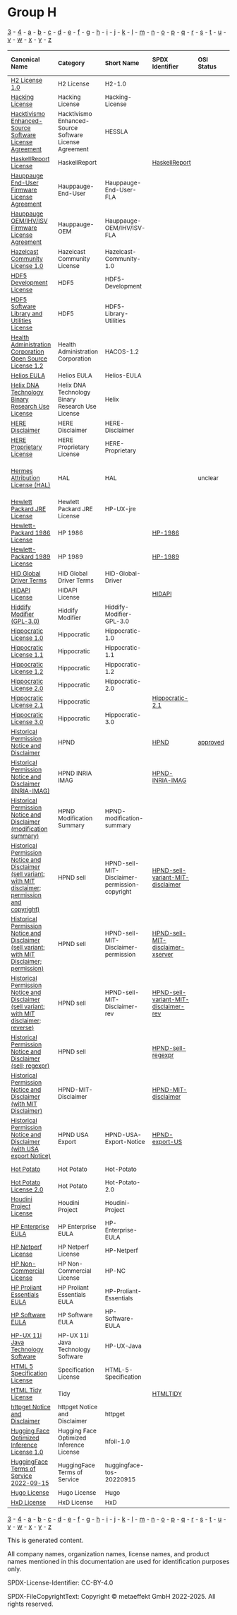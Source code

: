 # Group H

[3](../[3]/README.md) -
[4](../[4]/README.md) -
[a](../[a]/README.md) - 
[b](../[b]/README.md) - 
[c](../[c]/README.md) - 
[d](../[d]/README.md) - 
[e](../[e]/README.md) - 
[f](../[f]/README.md) - 
[g](../[g]/README.md) - 
[h](../[h]/README.md) - 
[i](../[i]/README.md) - 
[j](../[j]/README.md) - 
[k](../[k]/README.md) - 
[l](../[l]/README.md) - 
[m](../[m]/README.md) - 
[n](../[n]/README.md) - 
[o](../[o]/README.md) - 
[p](../[p]/README.md) - 
[q](../[q]/README.md) - 
[r](../[r]/README.md) - 
[s](../[s]/README.md) - 
[t](../[t]/README.md) - 
[u](../[u]/README.md) - 
[v](../[v]/README.md) - 
[w](../[w]/README.md) - 
[x](../[x]/README.md) - 
[y](../[y]/README.md) - 
[z](../[z]/README.md)

|<sup>Canonical Name</sup>|<sup>Category</sup>|<sup>Short Name</sup>|<sup>SPDX Identifier</sup>|<sup>OSI Status</sup>|<sup>Open CoDE Status</sup>|<sup>ScanCode</sup>|<sup>Matched ScanCode</sup>|<sup>Type</sup>|
| :-- | :-- | :-- | :-- | :-- | :-- | :-- | :-- | :-- |
|<sup><a name="H2-License-1.0">[H2 License 1.0]([h2]/H2-License-1.0.yaml)</a></sup>|<sup>H2 License</sup>|<sup>H2-1.0</sup>| | | |<sup>[h2-1.0](https://github.com/nexB/scancode-toolkit/blob/develop/src/licensedcode/data/licenses/h2-1.0.LICENSE)</sup>|<sup>[h2-1.0](https://github.com/nexB/scancode-toolkit/blob/develop/src/licensedcode/data/licenses/h2-1.0.LICENSE)</sup>|<sup>terms</sup>|
|<sup><a name="Hacking-License">[Hacking License]([ha]/Hacking-License.yaml)</a></sup>|<sup>Hacking License</sup>|<sup>Hacking-License</sup>| | | |<sup>[hacking-license](https://github.com/nexB/scancode-toolkit/blob/develop/src/licensedcode/data/licenses/hacking-license.LICENSE)</sup>|<sup>[hacking-license](https://github.com/nexB/scancode-toolkit/blob/develop/src/licensedcode/data/licenses/hacking-license.LICENSE)</sup>|<sup>terms</sup>|
|<sup><a name="Hacktivismo-Enhanced-Source-Software-License-Agreement">[Hacktivismo Enhanced-Source Software License Agreement]([ha]/Hacktivismo-Enhanced-Source-Software-License-Agreement.yaml)</a></sup>|<sup>Hacktivismo Enhanced-Source Software License Agreement</sup>|<sup>HESSLA</sup>| | | |<sup>[hessla](https://github.com/nexB/scancode-toolkit/blob/develop/src/licensedcode/data/licenses/hessla.LICENSE)</sup>|<sup>[hessla](https://github.com/nexB/scancode-toolkit/blob/develop/src/licensedcode/data/licenses/hessla.LICENSE)</sup>|<sup>terms</sup>|
|<sup><a name="HaskellReport-License">[HaskellReport License]([ha]/HaskellReport-License.yaml)</a></sup>|<sup>HaskellReport</sup>|<sup> </sup>|<sup>[HaskellReport](https://spdx.org/licenses/HaskellReport.html)</sup>| | |<sup>[haskell-report](https://github.com/nexB/scancode-toolkit/blob/develop/src/licensedcode/data/licenses/haskell-report.LICENSE)</sup>|<sup>[haskell-report](https://github.com/nexB/scancode-toolkit/blob/develop/src/licensedcode/data/licenses/haskell-report.LICENSE)</sup>|<sup>terms</sup>|
|<sup><a name="Hauppauge-End-User-Firmware-License-Agreement">[Hauppauge End-User Firmware License Agreement]([ha]/Hauppauge-End-User-Firmware-License-Agreement.yaml)</a></sup>|<sup>Hauppauge-End-User</sup>|<sup>Hauppauge-End-User-FLA</sup>| | | |<sup>[hauppauge-firmware-eula](https://github.com/nexB/scancode-toolkit/blob/develop/src/licensedcode/data/licenses/hauppauge-firmware-eula.LICENSE)</sup>|<sup>[hauppauge-firmware-eula](https://github.com/nexB/scancode-toolkit/blob/develop/src/licensedcode/data/licenses/hauppauge-firmware-eula.LICENSE), [proprietary-license](https://github.com/nexB/scancode-toolkit/blob/develop/src/licensedcode/data/licenses/proprietary-license.LICENSE)</sup>|<sup>terms</sup>|
|<sup><a name="Hauppauge-OEMIHVISV-Firmware-License-Agreement">[Hauppauge OEM/IHV/ISV Firmware License Agreement]([ha]/Hauppauge-OEMIHVISV-Firmware-License-Agreement.yaml)</a></sup>|<sup>Hauppauge-OEM</sup>|<sup>Hauppauge-OEM/IHV/ISV-FLA</sup>| | | |<sup>[hauppauge-firmware-oem](https://github.com/nexB/scancode-toolkit/blob/develop/src/licensedcode/data/licenses/hauppauge-firmware-oem.LICENSE)</sup>|<sup>[hauppauge-firmware-oem](https://github.com/nexB/scancode-toolkit/blob/develop/src/licensedcode/data/licenses/hauppauge-firmware-oem.LICENSE)</sup>|<sup>terms</sup>|
|<sup><a name="Hazelcast-Community-License-1.0">[Hazelcast Community License 1.0]([ha]/Hazelcast-Community-License-1.0.yaml)</a></sup>|<sup>Hazelcast Community License</sup>|<sup>Hazelcast-Community-1.0</sup>| | | |<sup>[hazelcast-community-1.0](https://github.com/nexB/scancode-toolkit/blob/develop/src/licensedcode/data/licenses/hazelcast-community-1.0.LICENSE)</sup>|<sup>[hazelcast-community-1.0](https://github.com/nexB/scancode-toolkit/blob/develop/src/licensedcode/data/licenses/hazelcast-community-1.0.LICENSE)</sup>|<sup>terms</sup>|
|<sup><a name="HDF5-Development-License">[HDF5 Development License]([hd]/HDF5-Development-License.yaml)</a></sup>|<sup>HDF5</sup>|<sup>HDF5-Development</sup>| | | | |<sup>[llnl](https://github.com/nexB/scancode-toolkit/blob/develop/src/licensedcode/data/licenses/llnl.LICENSE)</sup>|<sup>terms</sup>|
|<sup><a name="HDF5-Software-Library-and-Utilities-License">[HDF5 Software Library and Utilities License]([hd]/HDF5-Software-Library-and-Utilities-License.yaml)</a></sup>|<sup>HDF5</sup>|<sup>HDF5-Library-Utilities</sup>| | | | |<sup>[hdf4](https://github.com/nexB/scancode-toolkit/blob/develop/src/licensedcode/data/licenses/hdf4.LICENSE), [llnl](https://github.com/nexB/scancode-toolkit/blob/develop/src/licensedcode/data/licenses/llnl.LICENSE)</sup>|<sup>terms</sup>|
|<sup><a name="Health-Administration-Corporation-Open-Source-License-1.2">[Health Administration Corporation Open Source License 1.2]([he]/Health-Administration-Corporation-Open-Source-License-1.2.yaml)</a></sup>|<sup>Health Administration Corporation</sup>|<sup>HACOS-1.2</sup>| | | |<sup>[hacos-1.2](https://github.com/nexB/scancode-toolkit/blob/develop/src/licensedcode/data/licenses/hacos-1.2.LICENSE)</sup>|<sup>[hacos-1.2](https://github.com/nexB/scancode-toolkit/blob/develop/src/licensedcode/data/licenses/hacos-1.2.LICENSE)</sup>|<sup>terms</sup>|
|<sup><a name="Helios-EULA">[Helios EULA]([he]/Helios-EULA.yaml)</a></sup>|<sup>Helios EULA</sup>|<sup>Helios-EULA</sup>| | | |<sup>[helios-eula](https://github.com/nexB/scancode-toolkit/blob/develop/src/licensedcode/data/licenses/helios-eula.LICENSE)</sup>|<sup>[helios-eula](https://github.com/nexB/scancode-toolkit/blob/develop/src/licensedcode/data/licenses/helios-eula.LICENSE)</sup>|<sup>terms</sup>|
|<sup><a name="Helix-DNA-Technology-Binary-Research-Use-License">[Helix DNA Technology Binary Research Use License]([he]/Helix-DNA-Technology-Binary-Research-Use-License.yaml)</a></sup>|<sup>Helix DNA Technology Binary Research Use License</sup>|<sup>Helix</sup>| | | |<sup>[helix](https://github.com/nexB/scancode-toolkit/blob/develop/src/licensedcode/data/licenses/helix.LICENSE)</sup>|<sup>[helix](https://github.com/nexB/scancode-toolkit/blob/develop/src/licensedcode/data/licenses/helix.LICENSE)</sup>|<sup>terms</sup>|
|<sup><a name="HERE-Disclaimer">[HERE Disclaimer]([he]/HERE-Disclaimer.yaml)</a></sup>|<sup>HERE Disclaimer</sup>|<sup>HERE-Disclaimer</sup>| | | |<sup>[here-disclaimer](https://github.com/nexB/scancode-toolkit/blob/develop/src/licensedcode/data/licenses/here-disclaimer.LICENSE)</sup>|<sup>[here-disclaimer](https://github.com/nexB/scancode-toolkit/blob/develop/src/licensedcode/data/licenses/here-disclaimer.LICENSE)</sup>|<sup>terms</sup>|
|<sup><a name="HERE-Proprietary-License">[HERE Proprietary License]([he]/HERE-Proprietary-License.yaml)</a></sup>|<sup>HERE Proprietary License</sup>|<sup>HERE-Proprietary</sup>| | | |<sup>[here-proprietary](https://github.com/nexB/scancode-toolkit/blob/develop/src/licensedcode/data/licenses/here-proprietary.LICENSE)</sup>|<sup>[here-proprietary](https://github.com/nexB/scancode-toolkit/blob/develop/src/licensedcode/data/licenses/here-proprietary.LICENSE)</sup>|<sup>terms</sup>|
|<sup><a name="Hermes-Attribution-License-(HAL)">[Hermes Attribution License (HAL)]([he]/Hermes-Attribution-License-(HAL).yaml)</a></sup>|<sup>HAL</sup>|<sup>HAL</sup>| |<sup>unclear</sup>| | |<sup>[cc-by-nc-1.0](https://github.com/nexB/scancode-toolkit/blob/develop/src/licensedcode/data/licenses/cc-by-nc-1.0.LICENSE), [cc-by-nd-1.0](https://github.com/nexB/scancode-toolkit/blob/develop/src/licensedcode/data/licenses/cc-by-nd-1.0.LICENSE), [proprietary-license](https://github.com/nexB/scancode-toolkit/blob/develop/src/licensedcode/data/licenses/proprietary-license.LICENSE)</sup>|<sup>terms</sup>|
|<sup><a name="Hewlett-Packard-JRE-License">[Hewlett Packard JRE License]([he]/Hewlett-Packard-JRE-License.yaml)</a></sup>|<sup>Hewlett Packard JRE License</sup>|<sup>HP-UX-jre</sup>| | | |<sup>[hp-ux-jre](https://github.com/nexB/scancode-toolkit/blob/develop/src/licensedcode/data/licenses/hp-ux-jre.LICENSE)</sup>|<sup>[hp-ux-jre](https://github.com/nexB/scancode-toolkit/blob/develop/src/licensedcode/data/licenses/hp-ux-jre.LICENSE)</sup>|<sup>terms</sup>|
|<sup><a name="Hewlett-Packard-1986-License">[Hewlett-Packard 1986 License]([he]/Hewlett-Packard-1986-License.yaml)</a></sup>|<sup>HP 1986</sup>|<sup> </sup>|<sup>[HP-1986](https://spdx.org/licenses/HP-1986.html)</sup>| |<sup>approved</sup>|<sup>[hp-1986](https://github.com/nexB/scancode-toolkit/blob/develop/src/licensedcode/data/licenses/hp-1986.LICENSE)</sup>|<sup>[hp-1986](https://github.com/nexB/scancode-toolkit/blob/develop/src/licensedcode/data/licenses/hp-1986.LICENSE)</sup>|<sup>terms</sup>|
|<sup><a name="Hewlett-Packard-1989-License">[Hewlett-Packard 1989 License]([he]/Hewlett-Packard-1989-License.yaml)</a></sup>|<sup>HP 1989</sup>|<sup> </sup>|<sup>[HP-1989](https://spdx.org/licenses/HP-1989.html)</sup>| | | |<sup>[osf-1990](https://github.com/nexB/scancode-toolkit/blob/develop/src/licensedcode/data/licenses/osf-1990.LICENSE)</sup>|<sup>terms</sup>|
|<sup><a name="HID-Global-Driver-Terms">[HID Global Driver Terms]([hi]/HID-Global-Driver-Terms.yaml)</a></sup>|<sup>HID Global Driver Terms</sup>|<sup>HID-Global-Driver</sup>| | | | | |<sup>terms</sup>|
|<sup><a name="HIDAPI-License">[HIDAPI License]([hi]/HIDAPI-License.yaml)</a></sup>|<sup>HIDAPI License</sup>|<sup> </sup>|<sup>[HIDAPI](https://spdx.org/licenses/HIDAPI.html)</sup>| |<sup>approved</sup>|<sup>[hidapi](https://github.com/nexB/scancode-toolkit/blob/develop/src/licensedcode/data/licenses/hidapi.LICENSE)</sup>|<sup>[hidapi](https://github.com/nexB/scancode-toolkit/blob/develop/src/licensedcode/data/licenses/hidapi.LICENSE)</sup>|<sup>terms</sup>|
|<sup><a name="Hiddify-Modifier-(GPL-3.0)">[Hiddify Modifier (GPL-3.0)]([hi]/Hiddify-Modifier-(GPL-3.0).yaml)</a></sup>|<sup>Hiddify Modifier</sup>|<sup>Hiddify-Modifier-GPL-3.0</sup>| | | | |<sup>[gpl-3.0](https://github.com/nexB/scancode-toolkit/blob/develop/src/licensedcode/data/licenses/gpl-3.0.LICENSE), [other-copyleft](https://github.com/nexB/scancode-toolkit/blob/develop/src/licensedcode/data/licenses/other-copyleft.LICENSE)</sup>|<sup>modifier</sup>|
|<sup><a name="Hippocratic-License-1.0">[Hippocratic License 1.0]([hi]/Hippocratic-License-1.0.yaml)</a></sup>|<sup>Hippocratic</sup>|<sup>Hippocratic-1.0</sup>| | | |<sup>[hippocratic-1.0](https://github.com/nexB/scancode-toolkit/blob/develop/src/licensedcode/data/licenses/hippocratic-1.0.LICENSE)</sup>|<sup>[hippocratic-1.0](https://github.com/nexB/scancode-toolkit/blob/develop/src/licensedcode/data/licenses/hippocratic-1.0.LICENSE)</sup>|<sup>terms</sup>|
|<sup><a name="Hippocratic-License-1.1">[Hippocratic License 1.1]([hi]/Hippocratic-License-1.1.yaml)</a></sup>|<sup>Hippocratic</sup>|<sup>Hippocratic-1.1</sup>| | | |<sup>[hippocratic-1.1](https://github.com/nexB/scancode-toolkit/blob/develop/src/licensedcode/data/licenses/hippocratic-1.1.LICENSE)</sup>|<sup>[hippocratic-1.1](https://github.com/nexB/scancode-toolkit/blob/develop/src/licensedcode/data/licenses/hippocratic-1.1.LICENSE)</sup>|<sup>terms</sup>|
|<sup><a name="Hippocratic-License-1.2">[Hippocratic License 1.2]([hi]/Hippocratic-License-1.2.yaml)</a></sup>|<sup>Hippocratic</sup>|<sup>Hippocratic-1.2</sup>| | | |<sup>[hippocratic-1.2](https://github.com/nexB/scancode-toolkit/blob/develop/src/licensedcode/data/licenses/hippocratic-1.2.LICENSE)</sup>|<sup>[hippocratic-1.2](https://github.com/nexB/scancode-toolkit/blob/develop/src/licensedcode/data/licenses/hippocratic-1.2.LICENSE)</sup>|<sup>terms</sup>|
|<sup><a name="Hippocratic-License-2.0">[Hippocratic License 2.0]([hi]/Hippocratic-License-2.0.yaml)</a></sup>|<sup>Hippocratic</sup>|<sup>Hippocratic-2.0</sup>| | | |<sup>[hippocratic-2.0](https://github.com/nexB/scancode-toolkit/blob/develop/src/licensedcode/data/licenses/hippocratic-2.0.LICENSE)</sup>|<sup>[hippocratic-2.0](https://github.com/nexB/scancode-toolkit/blob/develop/src/licensedcode/data/licenses/hippocratic-2.0.LICENSE)</sup>|<sup>terms</sup>|
|<sup><a name="Hippocratic-License-2.1">[Hippocratic License 2.1]([hi]/Hippocratic-License-2.1.yaml)</a></sup>|<sup>Hippocratic</sup>|<sup> </sup>|<sup>[Hippocratic-2.1](https://spdx.org/licenses/Hippocratic-2.1.html)</sup>| |<sup>not approved</sup>|<sup>[hippocratic-2.1](https://github.com/nexB/scancode-toolkit/blob/develop/src/licensedcode/data/licenses/hippocratic-2.1.LICENSE)</sup>|<sup>[hippocratic-2.1](https://github.com/nexB/scancode-toolkit/blob/develop/src/licensedcode/data/licenses/hippocratic-2.1.LICENSE)</sup>|<sup>terms</sup>|
|<sup><a name="Hippocratic-License-3.0">[Hippocratic License 3.0]([hi]/Hippocratic-License-3.0.yaml)</a></sup>|<sup>Hippocratic</sup>|<sup>Hippocratic-3.0</sup>| | | |<sup>[hippocratic-3.0](https://github.com/nexB/scancode-toolkit/blob/develop/src/licensedcode/data/licenses/hippocratic-3.0.LICENSE)</sup>|<sup>[hippocratic-3.0](https://github.com/nexB/scancode-toolkit/blob/develop/src/licensedcode/data/licenses/hippocratic-3.0.LICENSE)</sup>|<sup>terms</sup>|
|<sup><a name="Historical-Permission-Notice-and-Disclaimer">[Historical Permission Notice and Disclaimer]([hi]/Historical-Permission-Notice-and-Disclaimer.yaml)</a></sup>|<sup>HPND</sup>|<sup> </sup>|<sup>[HPND](https://spdx.org/licenses/HPND.html)</sup>|<sup>[approved](https://opensource.org/licenses/?ls=HPND)</sup>|<sup>approved</sup>|<sup>[historical](https://github.com/nexB/scancode-toolkit/blob/develop/src/licensedcode/data/licenses/historical.LICENSE)</sup>|<sup>[historical](https://github.com/nexB/scancode-toolkit/blob/develop/src/licensedcode/data/licenses/historical.LICENSE)</sup>|<sup>terms</sup>|
|<sup><a name="Historical-Permission-Notice-and-Disclaimer-(INRIA-IMAG)">[Historical Permission Notice and Disclaimer (INRIA-IMAG)]([hi]/Historical-Permission-Notice-and-Disclaimer-(INRIA-IMAG).yaml)</a></sup>|<sup>HPND INRIA IMAG</sup>|<sup> </sup>|<sup>[HPND-INRIA-IMAG](https://spdx.org/licenses/HPND-INRIA-IMAG.html)</sup>| | |<sup>[hpnd-inria-imag](https://github.com/nexB/scancode-toolkit/blob/develop/src/licensedcode/data/licenses/hpnd-inria-imag.LICENSE)</sup>|<sup>[hpnd-inria-imag](https://github.com/nexB/scancode-toolkit/blob/develop/src/licensedcode/data/licenses/hpnd-inria-imag.LICENSE)</sup>|<sup>terms</sup>|
|<sup><a name="Historical-Permission-Notice-and-Disclaimer-(modification-summary)">[Historical Permission Notice and Disclaimer (modification summary)]([hi]/Historical-Permission-Notice-and-Disclaimer-(modification-summary).yaml)</a></sup>|<sup>HPND Modification Summary</sup>|<sup>HPND-modification-summary</sup>| | | | |<sup>[historical](https://github.com/nexB/scancode-toolkit/blob/develop/src/licensedcode/data/licenses/historical.LICENSE), [other-permissive](https://github.com/nexB/scancode-toolkit/blob/develop/src/licensedcode/data/licenses/other-permissive.LICENSE)</sup>|<sup>terms</sup>|
|<sup><a name="Historical-Permission-Notice-and-Disclaimer-(sell-variant;with-MIT-disclaimer;permission-and-copyright)">[Historical Permission Notice and Disclaimer (sell variant; with MIT disclaimer; permission and copyright)]([hi]/Historical-Permission-Notice-and-Disclaimer-(sell-variant;with-MIT-disclaimer;permission-and-copyright).yaml)</a></sup>|<sup>HPND sell</sup>|<sup>HPND-sell-MIT-Disclaimer-permission-copyright</sup>|<sup>[HPND-sell-variant-MIT-disclaimer](https://spdx.org/licenses/HPND-sell-variant-MIT-disclaimer.html)</sup>| |<sup>approved</sup>|<sup>[hpnd-sell-variant-mit-disclaimer](https://github.com/nexB/scancode-toolkit/blob/develop/src/licensedcode/data/licenses/hpnd-sell-variant-mit-disclaimer.LICENSE)</sup>|<sup>[hpnd-sell-variant-mit-disclaimer](https://github.com/nexB/scancode-toolkit/blob/develop/src/licensedcode/data/licenses/hpnd-sell-variant-mit-disclaimer.LICENSE)</sup>|<sup>terms</sup>|
|<sup><a name="Historical-Permission-Notice-and-Disclaimer-(sell-variant;with-MIT-Disclaimer;permission)">[Historical Permission Notice and Disclaimer (sell variant; with MIT Disclaimer; permission)]([hi]/Historical-Permission-Notice-and-Disclaimer-(sell-variant;with-MIT-Disclaimer;permission).yaml)</a></sup>|<sup>HPND sell</sup>|<sup>HPND-sell-MIT-Disclaimer-permission</sup>|<sup>[HPND-sell-MIT-disclaimer-xserver](https://spdx.org/licenses/HPND-sell-MIT-disclaimer-xserver.html)</sup>| | |<sup>[hpnd-sell-mit-disclaimer-xserver](https://github.com/nexB/scancode-toolkit/blob/develop/src/licensedcode/data/licenses/hpnd-sell-mit-disclaimer-xserver.LICENSE)</sup>|<sup>[hpnd-sell-mit-disclaimer-xserver](https://github.com/nexB/scancode-toolkit/blob/develop/src/licensedcode/data/licenses/hpnd-sell-mit-disclaimer-xserver.LICENSE)</sup>|<sup>terms</sup>|
|<sup><a name="Historical-Permission-Notice-and-Disclaimer-(sell-variant;with-MIT-disclaimer;reverse)">[Historical Permission Notice and Disclaimer (sell variant; with MIT disclaimer; reverse)]([hi]/Historical-Permission-Notice-and-Disclaimer-(sell-variant;with-MIT-disclaimer;reverse).yaml)</a></sup>|<sup>HPND sell</sup>|<sup>HPND-sell-MIT-Disclaimer-rev</sup>|<sup>[HPND-sell-variant-MIT-disclaimer-rev](https://spdx.org/licenses/HPND-sell-variant-MIT-disclaimer-rev.html)</sup>| | |<sup>[hpnd-sell-variant-mit-disclaimer-rev](https://github.com/nexB/scancode-toolkit/blob/develop/src/licensedcode/data/licenses/hpnd-sell-variant-mit-disclaimer-rev.LICENSE)</sup>|<sup>[hpnd-sell-variant-mit-disclaimer-rev](https://github.com/nexB/scancode-toolkit/blob/develop/src/licensedcode/data/licenses/hpnd-sell-variant-mit-disclaimer-rev.LICENSE)</sup>|<sup>terms</sup>|
|<sup><a name="Historical-Permission-Notice-and-Disclaimer-(sell;regexpr)">[Historical Permission Notice and Disclaimer (sell; regexpr)]([hi]/Historical-Permission-Notice-and-Disclaimer-(sell;regexpr).yaml)</a></sup>|<sup>HPND sell</sup>|<sup> </sup>|<sup>[HPND-sell-regexpr](https://spdx.org/licenses/HPND-sell-regexpr.html)</sup>| | |<sup>[hpnd-sell-regexpr](https://github.com/nexB/scancode-toolkit/blob/develop/src/licensedcode/data/licenses/hpnd-sell-regexpr.LICENSE)</sup>|<sup>[hpnd-sell-regexpr](https://github.com/nexB/scancode-toolkit/blob/develop/src/licensedcode/data/licenses/hpnd-sell-regexpr.LICENSE)</sup>|<sup>terms</sup>|
|<sup><a name="Historical-Permission-Notice-and-Disclaimer-(with-MIT-Disclaimer)">[Historical Permission Notice and Disclaimer (with MIT Disclaimer)]([hi]/Historical-Permission-Notice-and-Disclaimer-(with-MIT-Disclaimer).yaml)</a></sup>|<sup>HPND-MIT-Disclaimer</sup>|<sup> </sup>|<sup>[HPND-MIT-disclaimer](https://spdx.org/licenses/HPND-MIT-disclaimer.html)</sup>| | |<sup>[hpnd-mit-disclaimer](https://github.com/nexB/scancode-toolkit/blob/develop/src/licensedcode/data/licenses/hpnd-mit-disclaimer.LICENSE)</sup>|<sup>[hpnd-mit-disclaimer](https://github.com/nexB/scancode-toolkit/blob/develop/src/licensedcode/data/licenses/hpnd-mit-disclaimer.LICENSE)</sup>|<sup>terms</sup>|
|<sup><a name="Historical-Permission-Notice-and-Disclaimer-(with-USA-export-Notice)">[Historical Permission Notice and Disclaimer (with USA export Notice)]([hi]/Historical-Permission-Notice-and-Disclaimer-(with-USA-export-Notice).yaml)</a></sup>|<sup>HPND USA Export</sup>|<sup>HPND-USA-Export-Notice</sup>|<sup>[HPND-export-US](https://spdx.org/licenses/HPND-export-US.html)</sup>| | |<sup>[hpnd-export-us](https://github.com/nexB/scancode-toolkit/blob/develop/src/licensedcode/data/licenses/hpnd-export-us.LICENSE)</sup>|<sup>[hpnd-export-us](https://github.com/nexB/scancode-toolkit/blob/develop/src/licensedcode/data/licenses/hpnd-export-us.LICENSE)</sup>|<sup>terms</sup>|
|<sup><a name="Hot-Potato">[Hot Potato]([ho]/Hot-Potato.yaml)</a></sup>|<sup>Hot Potato</sup>|<sup>Hot-Potato</sup>| | | |<sup>[hot-potato](https://github.com/nexB/scancode-toolkit/blob/develop/src/licensedcode/data/licenses/hot-potato.LICENSE)</sup>|<sup>[proprietary-license](https://github.com/nexB/scancode-toolkit/blob/develop/src/licensedcode/data/licenses/proprietary-license.LICENSE)</sup>|<sup>terms</sup>|
|<sup><a name="Hot-Potato-License-2.0">[Hot Potato License 2.0]([ho]/Hot-Potato-License-2.0.yaml)</a></sup>|<sup>Hot Potato</sup>|<sup>Hot-Potato-2.0</sup>| | | | |<sup>[proprietary-license](https://github.com/nexB/scancode-toolkit/blob/develop/src/licensedcode/data/licenses/proprietary-license.LICENSE)</sup>|<sup>terms</sup>|
|<sup><a name="Houdini-Project-License">[Houdini Project License]([ho]/Houdini-Project-License.yaml)</a></sup>|<sup>Houdini Project</sup>|<sup>Houdini-Project</sup>| | | |<sup>[houdini-project](https://github.com/nexB/scancode-toolkit/blob/develop/src/licensedcode/data/licenses/houdini-project.LICENSE)</sup>|<sup>[houdini-project](https://github.com/nexB/scancode-toolkit/blob/develop/src/licensedcode/data/licenses/houdini-project.LICENSE)</sup>|<sup>terms</sup>|
|<sup><a name="HP-Enterprise-EULA">[HP Enterprise EULA]([hp]/HP-Enterprise-EULA.yaml)</a></sup>|<sup>HP Enterprise EULA</sup>|<sup>HP-Enterprise-EULA</sup>| | | |<sup>[hp-enterprise-eula](https://github.com/nexB/scancode-toolkit/blob/develop/src/licensedcode/data/licenses/hp-enterprise-eula.LICENSE)</sup>|<sup>[hp-enterprise-eula](https://github.com/nexB/scancode-toolkit/blob/develop/src/licensedcode/data/licenses/hp-enterprise-eula.LICENSE)</sup>|<sup>terms</sup>|
|<sup><a name="HP-Netperf-License">[HP Netperf License]([hp]/HP-Netperf-License.yaml)</a></sup>|<sup>HP Netperf License</sup>|<sup>HP-Netperf</sup>| | | |<sup>[hp-netperf](https://github.com/nexB/scancode-toolkit/blob/develop/src/licensedcode/data/licenses/hp-netperf.LICENSE)</sup>|<sup>[hp-netperf](https://github.com/nexB/scancode-toolkit/blob/develop/src/licensedcode/data/licenses/hp-netperf.LICENSE)</sup>|<sup>terms</sup>|
|<sup><a name="HP-Non-Commercial-License">[HP Non-Commercial License]([hp]/HP-Non-Commercial-License.yaml)</a></sup>|<sup>HP Non-Commercial License</sup>|<sup>HP-NC</sup>| | | |<sup>[hp](https://github.com/nexB/scancode-toolkit/blob/develop/src/licensedcode/data/licenses/hp.LICENSE)</sup>|<sup>[hp](https://github.com/nexB/scancode-toolkit/blob/develop/src/licensedcode/data/licenses/hp.LICENSE)</sup>|<sup>terms</sup>|
|<sup><a name="HP-Proliant-Essentials-EULA">[HP Proliant Essentials EULA]([hp]/HP-Proliant-Essentials-EULA.yaml)</a></sup>|<sup>HP Proliant Essentials EULA</sup>|<sup>HP-Proliant-Essentials</sup>| | | |<sup>[hp-proliant-essentials](https://github.com/nexB/scancode-toolkit/blob/develop/src/licensedcode/data/licenses/hp-proliant-essentials.LICENSE)</sup>|<sup>[hp-proliant-essentials](https://github.com/nexB/scancode-toolkit/blob/develop/src/licensedcode/data/licenses/hp-proliant-essentials.LICENSE)</sup>|<sup>terms</sup>|
|<sup><a name="HP-Software-EULA">[HP Software EULA]([hp]/HP-Software-EULA.yaml)</a></sup>|<sup>HP Software EULA</sup>|<sup>HP-Software-EULA</sup>| | | |<sup>[hp-software-eula](https://github.com/nexB/scancode-toolkit/blob/develop/src/licensedcode/data/licenses/hp-software-eula.LICENSE)</sup>|<sup>[hp-software-eula](https://github.com/nexB/scancode-toolkit/blob/develop/src/licensedcode/data/licenses/hp-software-eula.LICENSE)</sup>|<sup>terms</sup>|
|<sup><a name="HP-UX-11i-Java-Technology-Software">[HP-UX 11i Java Technology Software]([hp]/HP-UX-11i-Java-Technology-Software.yaml)</a></sup>|<sup>HP-UX 11i Java Technology Software</sup>|<sup>HP-UX-Java</sup>| | | |<sup>[hp-ux-java](https://github.com/nexB/scancode-toolkit/blob/develop/src/licensedcode/data/licenses/hp-ux-java.LICENSE)</sup>|<sup>[hp-ux-java](https://github.com/nexB/scancode-toolkit/blob/develop/src/licensedcode/data/licenses/hp-ux-java.LICENSE)</sup>|<sup>terms</sup>|
|<sup><a name="HTML-5-Specification-License">[HTML 5 Specification License]([ht]/HTML-5-Specification-License.yaml)</a></sup>|<sup>Specification License</sup>|<sup>HTML-5-Specification</sup>| | | |<sup>[html5](https://github.com/nexB/scancode-toolkit/blob/develop/src/licensedcode/data/licenses/html5.LICENSE)</sup>|<sup>[html5](https://github.com/nexB/scancode-toolkit/blob/develop/src/licensedcode/data/licenses/html5.LICENSE)</sup>|<sup>terms</sup>|
|<sup><a name="HTML-Tidy-License">[HTML Tidy License]([ht]/HTML-Tidy-License.yaml)</a></sup>|<sup>Tidy</sup>|<sup> </sup>|<sup>[HTMLTIDY](https://spdx.org/licenses/HTMLTIDY.html)</sup>| |<sup>approved</sup>|<sup>[tidy](https://github.com/nexB/scancode-toolkit/blob/develop/src/licensedcode/data/licenses/tidy.LICENSE)</sup>|<sup>[tidy](https://github.com/nexB/scancode-toolkit/blob/develop/src/licensedcode/data/licenses/tidy.LICENSE)</sup>|<sup>terms</sup>|
|<sup><a name="httpget-Notice-and-Disclaimer">[httpget Notice and Disclaimer]([ht]/httpget-Notice-and-Disclaimer.yaml)</a></sup>|<sup>httpget Notice and Disclaimer</sup>|<sup>httpget</sup>| | | |<sup>[httpget](https://github.com/nexB/scancode-toolkit/blob/develop/src/licensedcode/data/licenses/httpget.LICENSE)</sup>|<sup>[httpget](https://github.com/nexB/scancode-toolkit/blob/develop/src/licensedcode/data/licenses/httpget.LICENSE)</sup>|<sup>terms</sup>|
|<sup><a name="Hugging-Face-Optimized-Inference-License-1.0">[Hugging Face Optimized Inference License 1.0]([hu]/Hugging-Face-Optimized-Inference-License-1.0.yaml)</a></sup>|<sup>Hugging Face Optimized Inference License</sup>|<sup>hfoil-1.0</sup>| | | |<sup>[hfoil-1.0](https://github.com/nexB/scancode-toolkit/blob/develop/src/licensedcode/data/licenses/hfoil-1.0.LICENSE)</sup>|<sup>[hfoil-1.0](https://github.com/nexB/scancode-toolkit/blob/develop/src/licensedcode/data/licenses/hfoil-1.0.LICENSE)</sup>|<sup>terms</sup>|
|<sup><a name="HuggingFace-Terms-of-Service-2022-09-15">[HuggingFace Terms of Service 2022-09-15]([hu]/HuggingFace-Terms-of-Service-2022-09-15.yaml)</a></sup>|<sup>HuggingFace Terms of Service</sup>|<sup>huggingface-tos-20220915</sup>| | | |<sup>[huggingface-tos-20220915](https://github.com/nexB/scancode-toolkit/blob/develop/src/licensedcode/data/licenses/huggingface-tos-20220915.LICENSE)</sup>|<sup>[huggingface-tos-20220915](https://github.com/nexB/scancode-toolkit/blob/develop/src/licensedcode/data/licenses/huggingface-tos-20220915.LICENSE)</sup>|<sup>terms</sup>|
|<sup><a name="Hugo-License">[Hugo License]([hu]/Hugo-License.yaml)</a></sup>|<sup>Hugo License</sup>|<sup>Hugo</sup>| | | |<sup>[hugo](https://github.com/nexB/scancode-toolkit/blob/develop/src/licensedcode/data/licenses/hugo.LICENSE)</sup>|<sup>[hugo](https://github.com/nexB/scancode-toolkit/blob/develop/src/licensedcode/data/licenses/hugo.LICENSE)</sup>|<sup>terms</sup>|
|<sup><a name="HxD-License">[HxD License]([hx]/HxD-License.yaml)</a></sup>|<sup>HxD License</sup>|<sup>HxD</sup>| | | |<sup>[hxd](https://github.com/nexB/scancode-toolkit/blob/develop/src/licensedcode/data/licenses/hxd.LICENSE)</sup>|<sup>[hxd](https://github.com/nexB/scancode-toolkit/blob/develop/src/licensedcode/data/licenses/hxd.LICENSE)</sup>|<sup>terms</sup>|

[3](../[3]/README.md) -
[4](../[4]/README.md) -
[a](../[a]/README.md) - 
[b](../[b]/README.md) - 
[c](../[c]/README.md) - 
[d](../[d]/README.md) - 
[e](../[e]/README.md) - 
[f](../[f]/README.md) - 
[g](../[g]/README.md) - 
[h](../[h]/README.md) - 
[i](../[i]/README.md) - 
[j](../[j]/README.md) - 
[k](../[k]/README.md) - 
[l](../[l]/README.md) - 
[m](../[m]/README.md) - 
[n](../[n]/README.md) - 
[o](../[o]/README.md) - 
[p](../[p]/README.md) - 
[q](../[q]/README.md) - 
[r](../[r]/README.md) - 
[s](../[s]/README.md) - 
[t](../[t]/README.md) - 
[u](../[u]/README.md) - 
[v](../[v]/README.md) - 
[w](../[w]/README.md) - 
[x](../[x]/README.md) - 
[y](../[y]/README.md) - 
[z](../[z]/README.md)


This is generated content.

All company names, organization names, license names, and product names mentioned in this documentation are used for identification purposes only.

SPDX-License-Identifier: CC-BY-4.0

SPDX-FileCopyrightText: Copyright © metaeffekt GmbH 2022-2025. All rights reserved.
